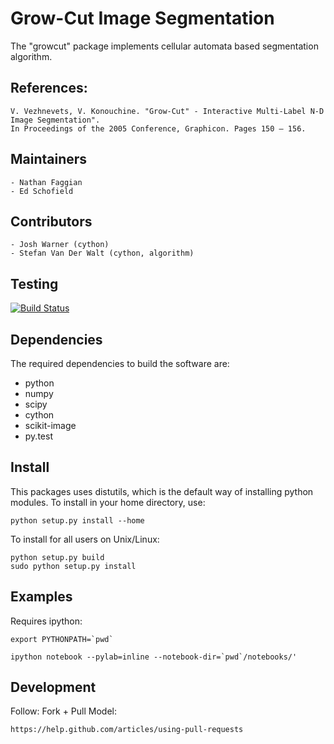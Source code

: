 Grow-Cut Image Segmentation
==========================

The "growcut" package implements cellular automata based segmentation algorithm.

References:
-----------

    V. Vezhnevets, V. Konouchine. "Grow-Cut" - Interactive Multi-Label N-D Image Segmentation".
    In Proceedings of the 2005 Conference, Graphicon. Pages 150 – 156.


Maintainers
-----------

    - Nathan Faggian
    - Ed Schofield

Contributors
------------
    - Josh Warner (cython)
    - Stefan Van Der Walt (cython, algorithm)

Testing
-------

[![Build Status](https://travis-ci.org/nfaggian/growcut.png?branch=master)](https://travis-ci.org/nfaggian/growcut)

Dependencies
------------

The required dependencies to build the software are:

  - python
  - numpy
  - scipy
  - cython
  - scikit-image
  - py.test

Install
-------

This packages uses distutils, which is the default way of installing python modules. To install in your home directory, use:

    python setup.py install --home

To install for all users on Unix/Linux:

    python setup.py build
    sudo python setup.py install

Examples
--------

Requires ipython:

    export PYTHONPATH=`pwd`

    ipython notebook --pylab=inline --notebook-dir=`pwd`/notebooks/'


Development
-----------

Follow: Fork + Pull Model:

    https://help.github.com/articles/using-pull-requests
